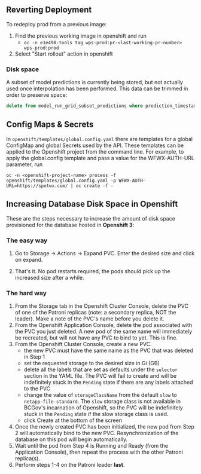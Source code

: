 ## Reverting Deployment

To redeploy prod from a previous image:

1. Find the previous working image in openshift and run
   - `oc -n e1e498-tools tag wps-prod:pr-<last-working-pr-number> wps-prod:prod`
2. Select "Start rollout" action in openshift

### Disk space

A subset of model predictions is currently being stored, but not actually used once interpolation has been
performed. This data can be trimmed in order to preserve space:

```sql
delete from model_run_grid_subset_predictions where prediction_timestamp < now() - interval '3 months'
```

## Config Maps & Secrets

In `openshift/templates/global.config.yaml` there are templates for a global ConfigMap and global Secrets used by the API.
These templates can be applied to the Openshift project from the command line. For example, to apply the global.config template and pass a value for the WFWX-AUTH-URL parameter, run

`oc -n <openshift-project-name> process -f openshift/templates/global.config.yaml -p WFWX-AUTH-URL=https://spotwx.com/ | oc create -f -`

## Increasing Database Disk Space in Openshift

These are the steps necessary to increase the amount of disk space provisioned for the database hosted in **Openshift 3**:

### The easy way

1. Go to Storage -> Actions -> Expand PVC. Enter the desired size and click on expand.

2. That's it. No pod restarts required, the pods should pick up the increased size after a while.

### The hard way

1. From the Storage tab in the Openshift Cluster Console, delete the PVC of one of the Patroni replicas (note: a secondary replica, NOT the leader). Make a note of the PVC's name before you delete it.
2. From the Openshift Application Console, delete the pod associated with the PVC you just deleted. A new pod of the same name will immediately be recreated, but will not have any PVC to bind to yet. This is fine.
3. From the Openshift Cluster Console, create a new PVC.
   - the new PVC must have the same name as the PVC that was deleted in Step 1
   - set the requested storage to the desired size in Gi (GB)
   - delete all the labels that are set as defaults under the `selector` section in the YAML file. The PVC will fail to create and will be indefinitely stuck in the `Pending` state if there are any labels attached to the PVC
   - change the value of `storageClassName` from the default `slow` to `netapp-file-standard`. The `slow` storage class is not available in BCGov's incarnation of Openshift, so the PVC will be indefinitely stuck in the `Pending` state if the slow storage class is used.
   - click Create at the bottom of the screen
4. Once the newly created PVC has been initialized, the new pod from Step 2 will automatically bind to the new PVC. Resynchronization of the database on this pod will begin automatically.
5. Wait until the pod from Step 4 is Running and Ready (from the Application Console), then repeat the process with the other Patroni replica(s).
6. Perform steps 1-4 on the Patroni leader **last**.
